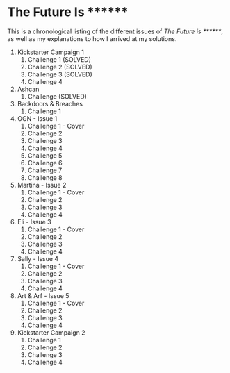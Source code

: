 # The Future Is ******

This is a chronological listing of the different issues of _The Future is ******_, as well as my explanations to how I arrived at my solutions.

1. Kickstarter Campaign 1
   1. Challenge 1 (SOLVED)
   2. Challenge 2 (SOLVED)
   3. Challenge 3 (SOLVED)
   4. Challenge 4
2. Ashcan
   1. Challenge  (SOLVED)
3. Backdoors & Breaches
   1. Challenge 1
4. OGN - Issue 1
   1. Challenge 1 - Cover
   2. Challenge 2
   3. Challenge 3
   4. Challenge 4
   5. Challenge 5
   6. Challenge 6
   7. Challenge 7
   8. Challenge 8
5. Martina - Issue 2
   1. Challenge 1 - Cover
   2. Challenge 2
   3. Challenge 3
   4. Challenge 4
6. Eli - Issue 3
   1. Challenge 1 - Cover
   2. Challenge 2
   3. Challenge 3
   4. Challenge 4
7. Sally - Issue 4
   1. Challenge 1 - Cover
   2. Challenge 2
   3. Challenge 3
   4. Challenge 4
8. Art & Arf - Issue 5
   1. Challenge 1 - Cover
   2. Challenge 2
   3. Challenge 3
   4. Challenge 4
9. Kickstarter Campaign 2
   1. Challenge 1
   2. Challenge 2
   3. Challenge 3
   4. Challenge 4
